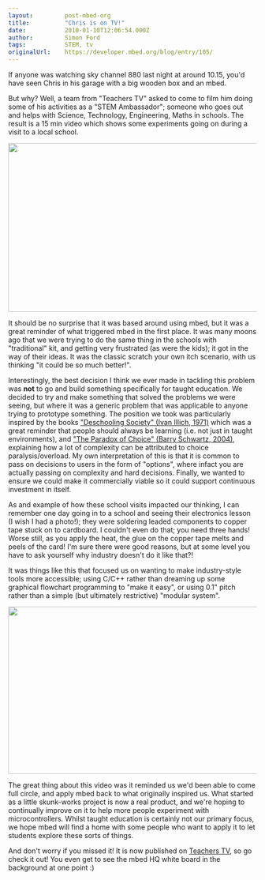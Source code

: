 ```yaml
---
layout:         post-mbed-org
title:          "Chris is on TV!"
date:           2010-01-10T12:06:54.000Z
author:         Simon Ford
tags:           STEM, tv
originalUrl:    https://developer.mbed.org/blog/entry/105/
---
```


<p>
  If anyone was watching sky channel 880 last night at around
  10.15, you'd have seen Chris in his garage with a big wooden box
  and an mbed.
</p>
<p>
  But why? Well, a team from "Teachers TV" asked to come to film
  him doing some of his&nbsp;activities&nbsp;as a "STEM
  Ambassador"; someone who goes out and helps with Science,
  Technology, Engineering, Maths in schools.&nbsp;The result is a
  15 min video which shows some experiments going on during a visit
  to a local school.
</p>
<p>
  <a href="http://www.teachers.tv/video/38108"><img alt="" height=
  "342" src=
  "https://developer.mbed.org/media/uploads/simon/600x342xchris-tv.jpg.pagespeed.ic.-DeGkDPSNV.jpg"
  width="600"></a>
</p>
<p>
  It should be no surprise that it was based around using mbed, but
  it was a great reminder of what triggered mbed in the first
  place. It was many moons ago that we were trying to do the same
  thing in the schools with "traditional" kit, and getting very
  frustrated&nbsp;(as were the kids); it got in the way of their
  ideas. It was the classic scratch your own itch scenario, with us
  thinking "it could be so much better!".
</p>
<p>
  Interestingly, the best decision I think we ever made in tackling
  this problem was <strong>not</strong> to go and build something
  specifically for taught education. We decided to try and make
  something that solved the problems we were seeing, but where it
  was a generic problem that was applicable to anyone trying to
  prototype something. The position we took was particularly
  inspired by the books <a href=
  "http://www.amazon.co.uk/Deschooling-Society-Open-Forum-Illich/dp/0714508799">
  "Deschooling Society" (Ivan Illich, 1971)</a> which was a great
  reminder that people should always be learning (i.e. not just in
  taught environments), and <a href=
  "http://www.amazon.co.uk/Paradox-Choice-Why-More-Less/dp/0060005696/ref=sr_1_1?ie=UTF8&amp;s=books&amp;qid=1258456584&amp;sr=1-1">
  "The Paradox of Choice" (Barry Schwartz, 2004)</a>, explaining
  how a lot of complexity can be attributed to choice
  paralysis/overload. My own interpretation of this is that it is
  common to pass on decisions to users in the form of "options",
  where infact you are actually passing on complexity and hard
  decisions. Finally, we wanted to ensure we could make it
  commercially viable so it could support continuous investment in
  itself.
</p>
<p>
  As and example of how these school visits impacted our thinking,
  I can remember one day going in to a school and seeing their
  electronics lesson (I wish I had a photo!); they were soldering
  leaded components to copper tape stuck on to cardboard. I
  couldn't even do that; you need three hands! Worse still, as you
  apply the heat, the glue on the copper tape melts and peels of
  the card! I'm sure there were good reasons, but at some level you
  have to ask yourself why industry doesn't do it like that?!
</p>
<p>
  It was things like this that focused us on wanting to make
  industry-style tools more accessible; using C/C++ rather than
  dreaming up some graphical flowchart programming to "make it
  easy", or using 0.1" pitch rather than a simple (but ultimately
  restrictive) "modular system".
</p>
<p>
  <a href="http://www.teachers.tv/video/38108"><img alt="" height=
  "339" src=
  "https://developer.mbed.org/media/uploads/simon/598x339xchris-tv2.jpg.pagespeed.ic.XjXLvrCX7k.jpg"
  width="598"></a>
</p>
<p>
  The great thing about this video was it reminded us we'd been
  able to come full circle, and apply mbed back to what originally
  inspired us. What started as a little skunk-works project is now
  a real product, and we're hoping to continually improve on it to
  help more people experiment with microcontrollers. Whilst taught
  education is certainly not our primary focus, we hope mbed will
  find a home with some people who want to apply it to let students
  explore these sorts of things.
</p>
<p>
  And don't worry if you missed it! It is now published on <a href=
  "http://www.teachers.tv/video/38108">Teachers TV</a>, so go check
  it out! You even get to see the mbed HQ white board in the
  background at one point :)
</p>

